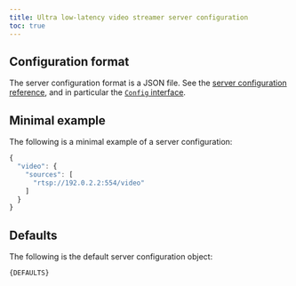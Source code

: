 ```yaml
---
title: Ultra low-latency video streamer server configuration
toc: true
---
```


## Configuration format

The server configuration format is a JSON file. See the [server configuration reference](ServerConfigSpec/README.md),
and in particular the [`Config` interface](ServerConfigSpec/interfaces/Config.md).


## Minimal example

The following is a minimal example of a server configuration:

```javascript
{
  "video": {
    "sources": [
      "rtsp://192.0.2.2:554/video"
    ]
  }
}
```


## Defaults

The following is the default server configuration object:

```javascript
{DEFAULTS}
```
